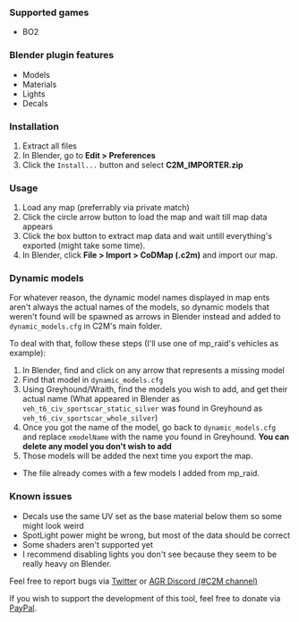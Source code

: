 ### Supported games
- BO2

### Blender plugin features
- Models
- Materials
- Lights
- Decals

### Installation
1. Extract all files
2. In Blender, go to **Edit > Preferences**
3. Click the `Install...` button and select **C2M_IMPORTER.zip**

### Usage
1. Load any map (preferrably via private match)
2. Click the circle arrow button to load the map and wait till map data appears
3. Click the box button to extract map data and wait untill everything's exported (might take some time).
4. In Blender, click **File > Import > CoDMap (.c2m)** and import our map.

### Dynamic models
For whatever reason, the dynamic model names displayed in map ents aren't always the actual names of the models, so dynamic models that weren't found will be spawned as arrows in Blender instead and added to `dynamic_models.cfg` in C2M's main folder.

To deal with that, follow these steps (I'll use one of mp_raid's vehicles as example):
1. In Blender, find and click on any arrow that represents a missing model
2. Find that model in `dynamic_models.cfg`
3. Using Greyhound/Wraith, find the models you wish to add, and get their actual name (What appeared in Blender as `veh_t6_civ_sportscar_static_silver` was found in Greyhound as `veh_t6_civ_sportscar_whole_silver`)
4. Once you got the name of the model, go back to `dynamic_models.cfg` and replace `xmodelName` with the name you found in Greyhound. **You can delete any model you don't wish to add**
5. Those models will be added the next time you export the map.

* The file already comes with a few models I added from mp_raid.

### Known issues
- Decals use the same UV set as the base material below them so some might look weird
- SpotLight power might be wrong, but most of the data should be correct
- Some shaders aren't supported yet
- I recommend disabling lights you don't see because they seem to be really heavy on Blender.


Feel free to report bugs via [Twitter](https://twitter.com/SHEILANff) or [AGR Discord (#C2M channel)](https://discord.gg/JcEvDBH)


If you wish to support the development of this tool, feel free to donate via [PayPal](https://paypal.me/ksheilan).
